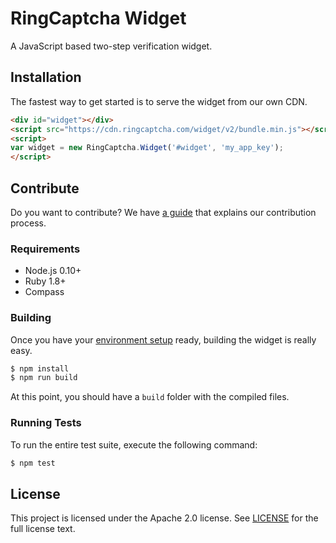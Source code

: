 RingCaptcha Widget
==================

A JavaScript based two-step verification widget.

Installation
------------

The fastest way to get started is to serve the widget from our own CDN.

```html
<div id="widget"></div>
<script src="https://cdn.ringcaptcha.com/widget/v2/bundle.min.js"></script>
<script>
var widget = new RingCaptcha.Widget('#widget', 'my_app_key');
</script>
```

Contribute
----------

Do you want to contribute? We have [a guide](CONTRIBUTING.md) that explains our contribution process.

### Requirements

 * Node.js 0.10+
 * Ruby 1.8+
 * Compass

### Building

Once you have your [environment setup](#requirements) ready, building the widget is really easy.

```sh
$ npm install
$ npm run build
```

At this point, you should have a `build` folder with the compiled files.

### Running Tests

To run the entire test suite, execute the following command:

```sh
$ npm test
```

License
-------

This project is licensed under the Apache 2.0 license. See [LICENSE](LICENSE) for the full license text.

